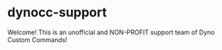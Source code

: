 # dynocc-support
Welcome! This is an unofficial and NON-PROFIT support team of Dyno Custom Commands!
